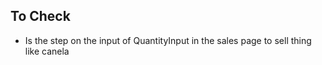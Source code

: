 ## To Check

- Is the step on the input of QuantityInput in the sales page to sell thing like canela